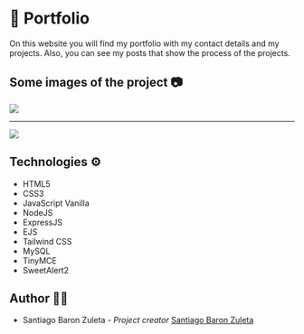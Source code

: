 # 💼 Portfolio

On this website you will find my portfolio with my contact details and my projects. Also, you can see my posts that show the process of the projects.

## Some images of the project 📷

![](https://i.imgur.com/MkNkYQu.png)

<hr>

![](https://i.imgur.com/nmH0siz.png)

## Technologies ⚙️

- HTML5
- CSS3
- JavaScript Vanilla
- NodeJS
- ExpressJS
- EJS
- Tailwind CSS
- MySQL
- TinyMCE
- SweetAlert2

## Author 🦸‍♀️

- Santiago Baron Zuleta - *Project creator* [Santiago Baron Zuleta](https://github.com/santiagobaronz)
